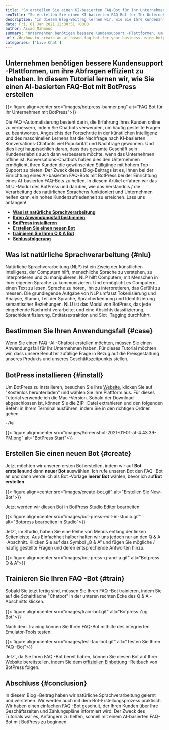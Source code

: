 ```yaml
---
title: "So erstellen Sie einen KI-basierten FAQ-Bot für Ihr Unternehmen mit BotPress" 
seoTitle: "So erstellen Sie einen KI-basierten FAQ-Bot für Ihr Unternehmen mit BotPress" 
description: "In diesem Blog-Beitrag lernen wir, wie Sie Ihre Kundenanfragen mithilfe eines KI-basierten FAQ-Bots mit BotPress auf Ihrer Website automatisieren." 
date: Fri, 01 Jan 2021 12:38:51 +0000
author: Assad Mahmood
summary: "Unternehmen benötigen bessere Kundensupport -Plattformen, um ihre Abfragen effizient zu lösen. In diesem Tutorial lernen wir, wie Sie mit BotPress einen AI-basierten FAQ-Bot erstellen" 
url: /de/how-to-create-an-ai-based-faq-bot-for-your-business-using-botpress/
categories: ['Live Chat']
---
```


## Unternehmen benötigen bessere Kundensupport -Plattformen, um ihre Abfragen effizient zu beheben. In diesem Tutorial lernen wir, wie Sie einen AI-basierten FAQ-Bot mit BotPress erstellen

{{< figure align=center src="images/botpress-banner.png" alt="FAQ Bot für Ihr Unternehmen mit BotPress">}}

Die FAQ -Automatisierung besteht darin, die Erfahrung Ihres Kunden online zu verbessern, indem Sie Chatbots verwenden, um häufig gestellte Fragen zu beantworten. Angesichts der Fortschritte in der künstlichen Intelligenz und des maschinellen Lernens hat die Nachfrage nach KI-basierten Konversations-Chatbots viel Popularität und Nachfrage gewonnen. Und dies liegt hauptsächlich daran, dass das gesamte Geschäft sein Kundenerlebnis auch dann verbessern möchte, wenn das Unternehmen offline ist. Konversations-Chatbots haben dies den Unternehmen ermöglicht, ihren Kunden die gewünschten Stillgänge mit hohem Top-Support zu bieten. Der Zweck dieses Blog-Beitrags ist es, Ihnen bei der Einrichtung eines AI-basierten FAQ-Bots mit BotPress bei der Einrichtung eines AI-basierten FAQ-Bots zu helfen.
In diesem Artikel erfahren wir das NLU -Modul des BotPress und darüber, wie das Verständnis / die Verarbeitung des natürlichen Sprachens funktioniert und Unternehmen helfen kann, ein hohes Kundenzufriedenheit zu erreichen. Lass uns anfangen!
* **[Was ist natürliche Sprachverarbeitung][1]** 
* [ **Ihren Anwendungsfall bestimmen** ][2]
* [ **BotPress installieren** ][3]
* [ **Erstellen Sie einen neuen Bot** ][4]
* [ **trainieren Sie Ihren Q & A Bot** ][5]
* [ **Schlussfolgerung** ][6]

## Was ist natürliche Sprachverarbeitung {#nlu}

Natürliche Sprachverarbeitung (NLP) ist ein Zweig der künstlichen Intelligenz, der Computern hilft, menschliche Sprache zu verstehen, zu interpretieren und zu manipulieren. NLP hilft Computern, mit Menschen in ihrer eigenen Sprache zu kommunizieren. Und ermöglicht es Computern, einen Text zu lesen, Sprache zu hören, ihn zu interpretieren, das Gefühl zu messen.
Die grundlegende Aufgabe von NLP umfasst Tokenisierung und Analyse, Stamm, Teil der Sprache, Spracherkennung und Identifizierung semantischer Beziehungen.
NLU ist das Modul von BotPress, das jede eingehende Nachricht verarbeitet und eine Absichtsklassifizierung, Sprachidentifizierung, Entitätsextraktion und Slot -Tagging durchführt.

## Bestimmen Sie Ihren Anwendungsfall {#case}

Wenn Sie einen FAQ -AI -Chatbot erstellen möchten, müssen Sie einen Anwendungsfall für Ihr Unternehmen haben. Für dieses Tutorial möchten wir, dass unsere Benutzer zufällige Frage in Bezug auf die Preisgestaltung unseres Produkts und unseres Geschäftszeitpunkts stellen.

## BotPress installieren {#install}

Um BotPress zu installieren, besuchen Sie ihre [Website][7], klicken Sie auf "Kostenlos herunterladen" und wählen Sie Ihre Plattform aus. Für dieses Tutorial verwende ich die Mac -Version. Sobald der Download abgeschlossen ist, können Sie die ZIP -Datei extrahieren und den folgenden Befehl in Ihrem Terminal ausführen, indem Sie in den richtigen Ordner gehen.
```
./bp
```

{{< figure align=center src="images/Screenshot-2021-01-01-at-4.43.39-PM.png" alt="BotPress Start">}}


## Erstellen Sie einen neuen Bot {#create}

Jetzt möchten wir unseren ersten Bot erstellen, indem wir auf **Bot erstellen**und dann **neuer Bot** auswählen. Ich rufe unseren Bot den FAQ -Bot an und dann werde ich als Bot -Vorlage **leerer Bot** wählen, bevor ich auf**Bot erstellen** .

{{< figure align=center src="images/create-bot.gif" alt="Erstellen Sie New-Bot">}}

Jetzt werden wir diesen Bot in BotPress Studio Editor bearbeiten.

{{< figure align=center src="images/bot-press-edit-in-studio.gif" alt="Botpress bearbeiten in Studio">}}

Jetzt, im Studio, haben Sie eine Reihe von Menüs entlang der linken Seitenleiste. Aus Einfachheit halber halten wir uns jedoch nur an den Q & A -Abschnitt.
Klicken Sie auf das Symbol „Q & A“ und fügen Sie mögliche / häufig gestellte Fragen und deren entsprechende Antworten hinzu.

{{< figure align=center src="images/bot-press-q-and-a.gif" alt="Botpress Q & A">}}


## Trainieren Sie Ihren FAQ -Bot {#train}

Sobald Sie jetzt fertig sind, müssen Sie Ihren FAQ -Bot trainieren, indem Sie auf die Schaltfläche "Chatbot" in der unteren rechten Ecke des Q & A -Abschnitts klicken.

{{< figure align=center src="images/train-bot.gif" alt="Botpress Zug Bot">}}

Nach dem Training können Sie Ihren FAQ-Bot mithilfe des integrierten Emulator-Tools testen.

{{< figure align=center src="images/test-faq-bot.gif" alt="Testen Sie Ihren FAQ -Bot">}}

Jetzt, da Sie Ihren FAQ -Bot bereit haben, können Sie diesen Bot auf Ihrer Website bereitstellen, indem Sie dem [offiziellen Einbettung][8] -Reitbuch von BotPress folgen.

## Abschluss {#conclusion}

In diesem Blog -Beitrag haben wir natürliche Sprachverarbeitung gelernt und verstehen. Wir werden auch mit dem Bot-Erstellungsprozess praktisch. Wir haben einen einfachen FAQ -Bot geschult, der Ihren Kunden über Ihre Geschäftszeiten und Zahlungspläne informiert wird. Der Zweck des Tutorials war es, Anfängern zu helfen, schnell mit einem AI-basierten FAQ-Bot mit BotPress zu beginnen.



[1]: #nlu
[2]: #case
[3]: #install
[4]: #create
[5]: #train
[6]: #conclusion
[7]: https://botpress.com/download
[8]: https://botpress.com/docs/channels/web
